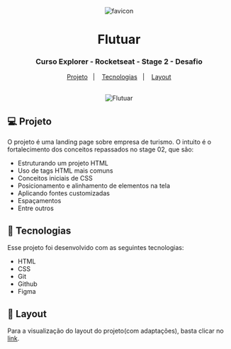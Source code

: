 <div align="center">

![favicon](https://user-images.githubusercontent.com/54086293/233520503-3db1a26a-c2f8-4514-9bb8-01cecd7a839c.svg)
# Flutuar

### Curso Explorer - Rocketseat - Stage 2 - Desafio

</div>

<p align="center">
  <a href="#-projeto">Projeto</a>&nbsp;&nbsp;&nbsp;|&nbsp;&nbsp;&nbsp;
  <a href="#-tecnologias">Tecnologias</a>&nbsp;&nbsp;&nbsp;|&nbsp;&nbsp;&nbsp;
  <a href="#-layout">Layout</a><br><br>
</p>

<div align="center">

![Flutuar](https://user-images.githubusercontent.com/54086293/233454228-ab251dc5-4d41-4d38-81f7-f731c3195931.jpg)

</div>

<div id="-projeto">

## :computer: Projeto

O projeto é uma landing page sobre empresa de turismo. O intuito é o fortalecimento dos conceitos repassados no stage 02, que são:
  
- Estruturando um projeto HTML
- Uso de tags HTML mais comuns
- Conceitos iniciais de CSS
- Posicionamento e alinhamento de elementos na tela
- Aplicando fontes customizadas
- Espaçamentos
- Entre outros
  
</div>

<div id="-tecnologias">
  
## :rocket: Tecnologias

Esse projeto foi desenvolvido com as seguintes tecnologias:

- HTML  
- CSS
- Git
- Github
- Figma

</div>

<div id="-layout">

## :memo: Layout

Para a visualização do layout do projeto(com adaptações), basta clicar no [link](https://www.figma.com/file/dpTasx9ZCJQoLTE9XeJi6R/Projeto01-Extra-(Copy)?node-id=0-1&t=JLCcdopMJQyyiE0y-0).

</div>
